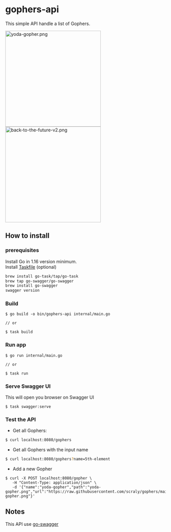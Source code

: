 # gophers-api

This simple API handle a list of Gophers.

<img src="https://raw.githubusercontent.com/scraly/gophers/main/yoda-gopher.png" alt="yoda-gopher.png" width="300"/> <img src="https://raw.githubusercontent.com/scraly/gophers/main/back-to-the-future-v2.png" alt="back-to-the-future-v2.png" width="300"/>

## How to install 

### prerequisites

Install Go in 1.16 version minimum.  
Install [Taskfile](https://taskfile.dev/#/installation) (optional)

```bash
brew install go-task/tap/go-task
brew tap go-swagger/go-swagger
brew install go-swagger
swagger version
```

### Build 

``` 
$ go build -o bin/gophers-api internal/main.go

// or 

$ task build
```

### Run app 

``` 
$ go run internal/main.go

// or 

$ task run
```

### Serve Swagger UI 

This will open you browser on Swagger UI

``` 
$ task swagger:serve
```

### Test the API

* Get all Gophers:

```bash
$ curl localhost:8080/gophers
```

* Get all Gophers with the input name

```bash
$ curl localhost:8080/gophers?name=5th-element
```

* Add a new Gopher

```
$ curl -X POST localhost:8080/gopher \
   -H "Content-Type: application/json" \
   -d '{"name":"yoda-gopher","path":"yoda-gopher.png","url":"https://raw.githubusercontent.com/scraly/gophers/main/yoda-gopher.png"}'  
```

## Notes

This API use [go-swagger](https://goswagger.io/install.html)
